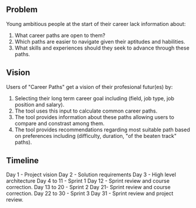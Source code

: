 ## Problem
Young ambitious people at the start of their career lack information about:
1. What career paths are open to them?
2. Which paths are easier to navigate given their aptitudes and habilities. 
3. What skills and experiences should they seek to advance through these paths. 

## Vision
Users of "Career Paths" get a vision of their profesional futur(es) by:
1. Selecting their long term career goal including (field, job type, job position and salary).
2. The tool uses this input to calculate common career paths.
3. The tool provides information about these paths allowing users to compare and constrast among them.
4. The tool provides recommendations regarding most suitable path based on preferences including (difficulty, duration, "of the beaten track" paths). 

## Timeline
Day 1 - Project vision
Day 2 - Solution requirements 
Day 3 - High level architecture
Day 4 to 11 - Sprint 1
Day 12 - Sprint review and course correction.
Day 13 to 20 - Sprint 2
Day 21- Sprint review and course correction.
Day 22 to 30 - Sprint 3
Day 31 - Sprint review and project review.  

